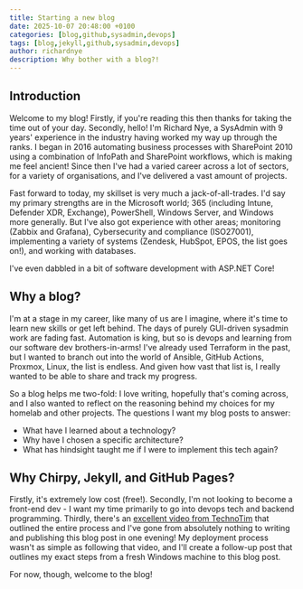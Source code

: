 ```yaml
---
title: Starting a new blog
date: 2025-10-07 20:48:00 +0100
categories: [blog,github,sysadmin,devops]
tags: [blog,jekyll,github,sysadmin,devops]
author: richardnye
description: Why bother with a blog?!
---
```


## Introduction

Welcome to my blog! Firstly, if you're reading this then thanks for taking the time out of your day. Secondly, hello! I'm Richard Nye, a SysAdmin with 9 years' experience in the industry having worked my way up through the ranks. I began in 2016 automating business processes with SharePoint 2010 using a combination of InfoPath and SharePoint workflows, which is making me feel ancient! Since then I've had a varied career across a lot of sectors, for a variety of organisations, and I've delivered a vast amount of projects.

Fast forward to today, my skillset is very much a jack-of-all-trades. I'd say my primary strengths are in the Microsoft world; 365 (including Intune, Defender XDR, Exchange), PowerShell, Windows Server, and Windows more generally. But I've also got experience with other areas; monitoring (Zabbix and Grafana), Cybersecurity and compliance (ISO27001), implementing a variety of systems (Zendesk, HubSpot, EPOS, the list goes on!), and working with databases.

I've even dabbled in a bit of software development with ASP.NET Core! 

## Why a blog?
I'm at a stage in my career, like many of us are I imagine, where it's time to learn new skills or get left behind. The days of purely GUI-driven sysadmin work are fading fast. Automation is king, but so is devops and learning from our software dev brothers-in-arms! I've already used Terraform in the past, but I wanted to branch out into the world of Ansible, GitHub Actions, Proxmox, Linux, the list is endless. And given how vast that list is, I really wanted to be able to share and track my progress. 

So a blog helps me two-fold: I love writing, hopefully that's coming across, and I also wanted to reflect on the reasoning behind my choices for my homelab and other projects. The questions I want my blog posts to answer:
- What have I learned about a technology?
- Why have I chosen a specific architecture?
- What has hindsight taught me if I were to implement this tech again?

## Why Chirpy, Jekyll, and GitHub Pages?
Firstly, it's extremely low cost (free!). Secondly, I'm not looking to become a front-end dev - I want my time primarily to go into devops tech and backend programming. Thirdly, there's an [excellent video from TechnoTim](https://www.youtube.com/watch?v=F8iOU1ci19Q) that outlined the entire process and I've gone from absolutely nothing to writing and publishing this blog post in one evening! My deployment process wasn't as simple as following that video, and I'll create a follow-up post that outlines my exact steps from a fresh Windows machine to this blog post.

For now, though, welcome to the blog! 